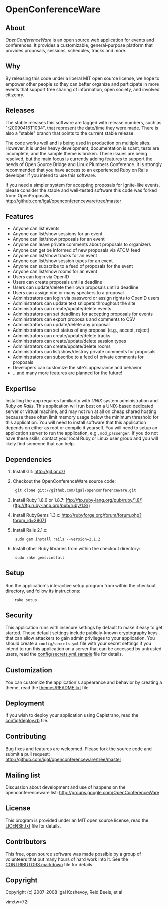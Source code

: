 OpenConferenceWare
==================


About
-----

*OpenConferenceWare* is an open source web application for events and
conferences. It provides a customizable, general-purpose platform that
provides proposals, sessions, schedules, tracks and more.


Why
---

By releasing this code under a liberal MIT open source license, we hope
to empower other people so they can better organize and participate in
more events that support free sharing of information, open society, and
involved citizenry.


Releases
--------

The stable releases this software are tagged with release numbers,
such as "r20090416T1034", that represent the date/time they were made.
There is also a "stable" branch that points to the current stable
release.

The code works well and is being used in production on multiple sites.
However, it is under heavy development, documentation is scant, tests
are incomplete, and the sample theme is broken. These issues are being
resolved, but the main focus is currently adding features to support the
needs of Open Source Bridge and Linux Plumbers Conference. It is
strongly recommended that you have access to an experienced Ruby on
Rails developer if you intend to use this software.

If you need a simpler system for accepting proposals for Ignite-like
events, please consider the stable and well-tested software this code
was forked from: OpenProposals,
<http://github.com/igal/openconferenceware/tree/master>


Features
--------
- Anyone can list events
- Anyone can list/show sessions for an event
- Anyone can list/show proposals for an event
- Anyone can leave private comments about proposals to organizers
- Anyone can get be informed of new proposals via ATOM feed
- Anyone can list/show tracks for an event
- Anyone can list/show session types for an event
- Anyone can subscribe to a feed of proposals for the event
- Anyone can list/show rooms for an event
- Users can login via OpenID
- Users can create proposals until a deadline
- Users can update/delete their own proposals until a deadline
- Users can assign one or many speakers to a proposal
- Administrators can login via password or assign rights to OpenID users
- Administrators can update text snippets throughout the site
- Administrators can create/update/delete events
- Administrators can set deadlines for accepting proposals for events
- Administrators can export proposals and comments to CSV
- Administrators can update/delete any proposal
- Administrators can set status of any proposal (e.g., accept, reject)
- Administrators can create/update/delete tracks
- Administrators can create/update/delete session types
- Administrators can create/update/delete rooms
- Administrators can list/show/destroy private comments for proposals
- Administrators can subscribe to a feed of private comments for proposals
- Developers can customize the site's appearance and behavior
- ...and many more features are planned for the future!


Expertise
---------

Installing the app requires familiarity with *UNIX* system administration
and *Ruby on Rails*. This application will run best on a UNIX-based
dedicated server or virtual machine, and may not run at all on cheap
shared hosting because these often limit memory usage below the minimum
threshold for this application. You will need to install software that
this application depends on either as root or compile it yourself. You
will need to setup an application server to run the application, e.g.,
`mod_passenger`. If you do not have these skills, contact your local Ruby
or Linux user group and you will likely find someone that can help.


Dependencies
------------

1. Install Git: <http://git.or.cz/>

2. Checkout the OpenConferenceWare source code:

        git clone git://github.com/igal/openconferenceware.git

3. Install Ruby 1.8.6 or 1.8.7: [ftp://ftp.ruby-lang.org/pub/ruby/1.8/](ftp://ftp.ruby-lang.org/pub/ruby/1.8/)

4. Install RubyGems 1.3.x: <http://rubyforge.org/forum/forum.php?forum_id=28071>

5. Install Rails 2.1.x:

        sudo gem install rails --version=2.1.2

6. Install other Ruby libraries from within the checkout directory:

        sudo rake gems:install

Setup
-----

Run the application's interactive setup program from within the checkout
directory, and follow its instructions:

        rake setup


Security
--------

This application runs with insecure settings by default to make it easy
to get started. These default settings include publicly-known
cryptography keys that can allow attackers to gain admin privileges to
your application. You should create a `config/secrets.yml` file with
your secret settings if you intend to run this application on a server
that can be accessed by untrusted users, read the
[config/secrets.yml.sample](config/secrets.yml.sample) file for details.


Customization
-------------

You can customize the application's appearance and behavior by creating
a theme, read the [themes/README.txt](themes/README.txt) file.


Deployment
----------

If you wish to deploy your application using Capistrano, read the
[config/deploy.rb](config/deploy.rb) file.


Contributing
------------

Bug fixes and features are welcomed. Please fork the source code and submit a
pull request: <http://github.com/igal/openconferenceware/tree/master>


Mailing list
------------

Discussion about development and use of happens on the
openconferenceware list: <http://groups.google.com/OpenConferenceWare>

License
-------

This program is provided under an MIT open source license, read the
[LICENSE.txt](LICENSE.txt) file for details.


Contributors
------------

This free, open source software was made possible by a group of
volunteers that put many hours of hard work into it. See the
[CONTRIBUTORS.markdown](CONTRIBUTORS.markdown) file for details.


Copyright
---------

Copyright (c) 2007-2008 Igal Koshevoy, Reid Beels, et al

 vim:tw=72:
